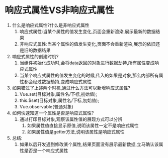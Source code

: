 # 响应式属性VS非响应式属性

1. 什么是响应式属性?什么是非响应式属性
   1. 响应式属性:当某个属性的值发生变化,页面会重新渲染,展示最新的数据结果
   2. 非响应式属性:当某个属性的值发生变化,页面不会重新渲染,展示的依旧还是旧的数据结果
2. 响应式属性的创建时机?
   1. 当组件初始化成功时,会将data返回的对象进行数据劫持,所有属性变成响应式属性
   2. 当某个响应式属性的值发生变化的时候,传入的如果是对象,那么内部所有属性都会经过数据劫持,变成响应式属性
3. 如果错过了上述两个时机,通过什么方法可以新增响应式属性?
   1. Vue.set(目标对象,属性名/下标,初始值);
   2. this.$set(目标对象,属性名/下标,初始值);
   3. Vue.observable(普通对象)
4. 如何快速知道一个属性是否是响应式属性?
   1. 通过打印目标对象,观察该属性值的展现方式可以分辨
      1. 如果属性值直接显示原值,说明该属性一定不是响应式属性
      2. 如果属性值是getter方法,说明该属性是响应式属性
5. 总结:
   1. 如果以后开发遇到修改某个属性,结果页面没有展示最新数据,立马确认该属性是否是一个响应式属性